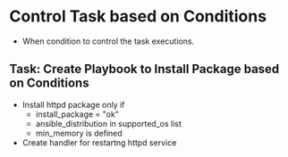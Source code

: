 # Control Task based on Conditions

- When condition to control the task executions.

## Task: Create Playbook to Install Package based on Conditions

- Install httpd package only if
  - install_package = "ok"
  - ansible_distribution in supported_os list
  - min_memory is defined 
- Create handler for restartng httpd service